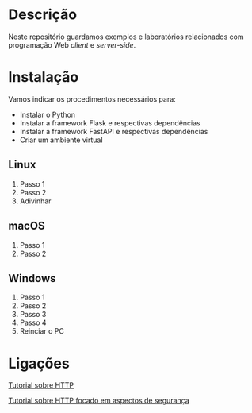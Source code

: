 # Descrição

Neste repositório guardamos exemplos e laboratórios relacionados com 
programação Web *client* e *server-side*. 

# Instalação

Vamos indicar os procedimentos necessários para:

- Instalar o Python
- Instalar a framework Flask e respectivas dependências
- Instalar a framework FastAPI e respectivas dependências
- Criar um ambiente virtual


## Linux

1. Passo 1
2. Passo 2
3. Adivinhar

## macOS

1. Passo 1
2. Passo 2

## Windows

1. Passo 1
2. Passo 2
3. Passo 3
3. Passo 4
1000. Reinciar o PC

# Ligações

[Tutorial sobre HTTP](https://www.webdevdrops.com/en/http-primer-for-frontend-developers-f091a2070637/)

[Tutorial sobre HTTP focado em aspectos de segurança](https://danielmiessler.com/study/http/)
